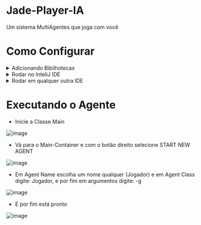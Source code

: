 # Jade-Player-IA
 Um sistema MultiAgentes que joga com você
 
 
 # Como Configurar
 
 <details>
<summary>Adicionando Bibilhotecas</summary>
<br>
 
* Adicione a Bibilhoteca Jade.jar
 
* Adicione a Bibilhoteca commons-codec-1.3.jar

* Os arquivos Jar estão na pasta raiz do projeto

<br>

</details>
 
<details>
<summary>Rodar no InteliJ IDE</summary>
<br>
 
* Abra o menu de "Run/Debug Configurations"
 
* Em Main class use: jade.Boot

* Em Programs arguments use: -gui

![one](https://user-images.githubusercontent.com/37451620/94922544-cca37c00-0490-11eb-9204-f573ec68f493.JPG)

<br>

</details>

<details>
<summary>Rodar em qualquer outra IDE</summary>
<br>
 
* Abra a classe Jogador"
 
* Execute o método Main

<br>

</details>

# Executando o Agente

* Inicie a Classe Main

![image](https://user-images.githubusercontent.com/37451620/94922740-2310ba80-0491-11eb-8917-99efac1a6895.png)

* Vá para o Main-Container e com o botão direito selecione START NEW AGENT

![image](https://user-images.githubusercontent.com/37451620/94923195-d4afeb80-0491-11eb-8237-9decad6c79bc.png)

* Em Agent Name escolha um nome qualquer (Jogador) e em Agent Class digite: Jogador, e por fim em argumentos digite: -g

![image](https://user-images.githubusercontent.com/37451620/94923318-0923a780-0492-11eb-8f7f-a39489a7eb28.png)

* E por fim está pronto

![image](https://user-images.githubusercontent.com/37451620/94923557-6c153e80-0492-11eb-9ec8-dbf2c5471508.png)


